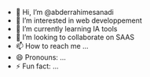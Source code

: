 - 👋 Hi, I’m @abderrahimesanadi
- 👀 I’m interested in web developpement
- 🌱 I’m currently learning IA tools
- 💞️ I’m looking to collaborate on SAAS 
- 📫 How to reach me ...
- 😄 Pronouns: ...
- ⚡ Fun fact: ...

<!---
abderrahimesanadi/abderrahimesanadi is a ✨ special ✨ repository because its `README.md` (this file) appears on your GitHub profile.
You can click the Preview link to take a look at your changes.
--->

